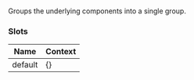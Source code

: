 # <flux-form-input-group/>

Groups the underlying components into a single group.

### Slots

| Name    | Context |
|---------|---------|
| default | {}      |
